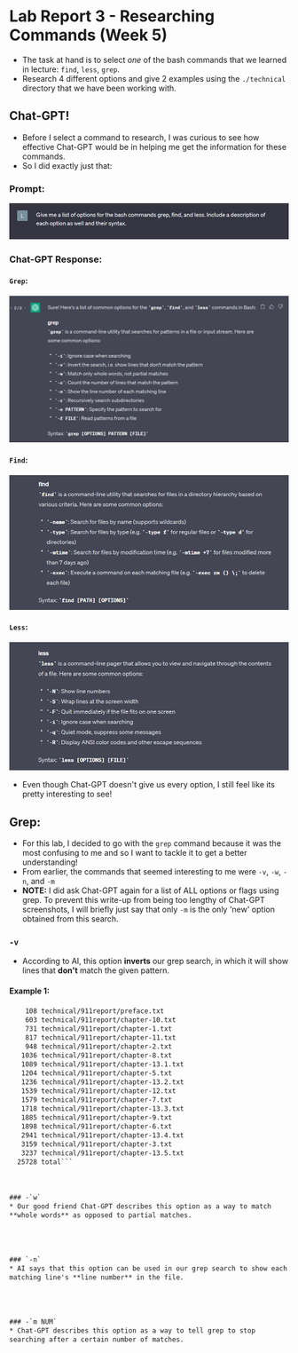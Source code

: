 # **Lab Report 3 - Researching Commands (Week 5)**
* The task at hand is to select *one* of the bash commands that we learned in lecture: `find`, `less`, `grep`.
* Research 4 different options and give 2 examples using the `./technical` directory that we have been working with.
 
## Chat-GPT!
* Before I select a command to research, I was curious to see how effective Chat-GPT would be in helping me get the information for these commands.
* So I did exactly just that:
 
### Prompt:
![Image](images/Prompt.png)
 
### Chat-GPT Response:
#### `Grep`:
![Image](images/grep.png)
####  `Find`:
![Image](images/find.png)
#### `Less`:
![Image](images/less.png)
 
* Even though Chat-GPT doesn't give us every option, I still feel like its pretty interesting to see!

## **Grep:**
* For this lab, I decided to go with the `grep` command because it was the most confusing to me and so I want to tackle it to get a better understanding!
* From earlier, the commands that seemed interesting to me were `-v`, `-w`, `-n`, and `-m`
* **NOTE:** I did ask Chat-GPT again for a list of ALL options or flags using grep. To prevent this write-up from being too lengthy of Chat-GPT screenshots, I will briefly just say that only `-m` is the only 'new' option obtained from this search.

### `-v`
* According to AI, this option **inverts** our grep search, in which it will show lines that **don't** match the given pattern.
#### Example 1: 
```wc -l technical/911report/*.txt | sort
    108 technical/911report/preface.txt
    603 technical/911report/chapter-10.txt
    731 technical/911report/chapter-1.txt
    817 technical/911report/chapter-11.txt
    948 technical/911report/chapter-2.txt
   1036 technical/911report/chapter-8.txt
   1089 technical/911report/chapter-13.1.txt
   1204 technical/911report/chapter-5.txt
   1236 technical/911report/chapter-13.2.txt
   1539 technical/911report/chapter-12.txt
   1579 technical/911report/chapter-7.txt
   1718 technical/911report/chapter-13.3.txt
   1885 technical/911report/chapter-9.txt
   1898 technical/911report/chapter-6.txt
   2941 technical/911report/chapter-13.4.txt
   3159 technical/911report/chapter-3.txt
   3237 technical/911report/chapter-13.5.txt
  25728 total```



### -`w`
* Our good friend Chat-GPT describes this option as a way to match **whole words** as opposed to partial matches.




### `-n`
* AI says that this option can be used in our grep search to show each matching line's **line number** in the file.




### -`m NUM`
* Chat-GPT describes this option as a way to tell grep to stop searching after a certain number of matches.




